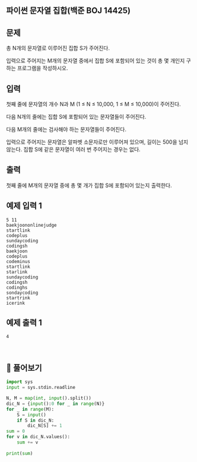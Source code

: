 ## 파이썬 문자열 집합(백준 BOJ 14425)



## 문제

총 N개의 문자열로 이루어진 집합 S가 주어진다.

입력으로 주어지는 M개의 문자열 중에서 집합 S에 포함되어 있는 것이 총 몇 개인지 구하는 프로그램을 작성하시오.

## 입력

첫째 줄에 문자열의 개수 N과 M (1 ≤ N ≤ 10,000, 1 ≤ M ≤ 10,000)이 주어진다. 

다음 N개의 줄에는 집합 S에 포함되어 있는 문자열들이 주어진다.

다음 M개의 줄에는 검사해야 하는 문자열들이 주어진다.

입력으로 주어지는 문자열은 알파벳 소문자로만 이루어져 있으며, 길이는 500을 넘지 않는다. 집합 S에 같은 문자열이 여러 번 주어지는 경우는 없다.

## 출력

첫째 줄에 M개의 문자열 중에 총 몇 개가 집합 S에 포함되어 있는지 출력한다.

## 예제 입력 1 

```
5 11
baekjoononlinejudge
startlink
codeplus
sundaycoding
codingsh
baekjoon
codeplus
codeminus
startlink
starlink
sundaycoding
codingsh
codinghs
sondaycoding
startrink
icerink
```

## 예제 출력 1

```
4
```

<br>

## 📝 풀어보기

``` python
import sys
input = sys.stdin.readline

N, M = map(int, input().split())
dic_N = {input():0 for _ in range(N)}
for _ in range(M): 
    S = input()
    if S in dic_N:
        dic_N[S] += 1
sum = 0
for v in dic_N.values():
    sum += v
    
print(sum)
```

